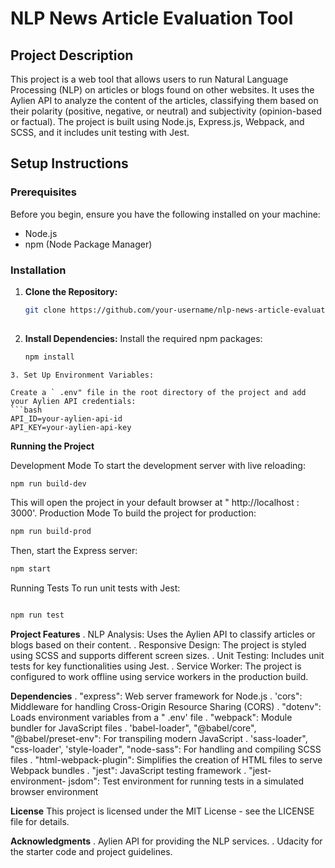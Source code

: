 # NLP News Article Evaluation Tool

## Project Description

This project is a web tool that allows users to run Natural Language Processing (NLP) on articles or blogs found on other websites. It uses the Aylien API to analyze the content of the articles, classifying them based on their polarity (positive, negative, or neutral) and subjectivity (opinion-based or factual). The project is built using Node.js, Express.js, Webpack, and SCSS, and it includes unit testing with Jest.


## Setup Instructions

### Prerequisites

Before you begin, ensure you have the following installed on your machine:

- Node.js
- npm (Node Package Manager)

### Installation

1. **Clone the Repository:**

   ```bash
   git clone https://github.com/your-username/nlp-news-article-evaluation.git
  
   
2. **Install Dependencies:**
Install the required npm packages:
   ```bash
   npm install
```
3. Set Up Environment Variables:

Create a ` .env" file in the root directory of the project and add your Aylien API credentials:
```bash
API_ID=your-aylien-api-id 
API_KEY=your-aylien-api-key
```
**Running the Project**

Development Mode
To start the development server with live reloading:
```bash
npm run build-dev
```
This will open the project in your default browser at " http://localhost : 3000'.
Production Mode
To build the project for production:
```bash
npm run build-prod 
```
Then, start the Express server:
```bash
npm start
```

Running Tests To run unit tests with Jest:
```bash

npm run test
```
**Project Features**
. NLP Analysis: Uses the Aylien API to classify articles or blogs based on their content.
. Responsive Design: The project is styled using SCSS and supports different screen sizes.
. Unit Testing: Includes unit tests for key functionalities using Jest.
. Service Worker: The project is configured to work offline using service workers in the production build.


**Dependencies**
. "express": Web server framework for Node.js
. 'cors": Middleware for handling Cross-Origin Resource Sharing (CORS)
. "dotenv": Loads environment variables from a " .env' file
. "webpack": Module bundler for JavaScript files
. 'babel-loader", "@babel/core", "@babel/preset-env": For transpiling modern JavaScript
. 'sass-loader", "css-loader', 'style-loader", "node-sass": For handling and compiling SCSS files
. "html-webpack-plugin": Simplifies the creation of HTML files to serve Webpack bundles
. "jest": JavaScript testing framework
. "jest-environment- jsdom": Test environment for running tests in a simulated browser environment

**License**
This project is licensed under the MIT License - see the LICENSE file for details.

**Acknowledgments**
. Aylien API for providing the NLP services.
. Udacity for the starter code and project guidelines.